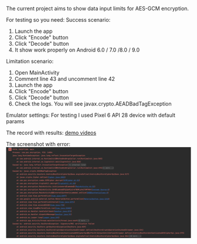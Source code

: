 The current project aims to show data input limits for AES-GCM encryption.

For testing so you need:
Success scenario:
1) Launch the app
2) Click "Encode" button
3) Click "Decode" button
4) It show work properly on Android 6.0 / 7.0 /8.0 / 9.0

Limitation scenario:
1) Open MainActivity 
2) Comment line 43 and uncomment line 42
3) Launch the app 
4) Click "Encode" button 
5) Click "Decode" button
6) Check the logs. You will see javax.crypto.AEADBadTagException

Emulator settings:
For testing I used Pixel 6 API 28 device with default params

The record with results:
[demo videos](attachments/demo_video.gif)

The screenshot with error:
![javax.crypto.AEADBadTagException screenshot](attachments/AEADBadTagException_error.png)

